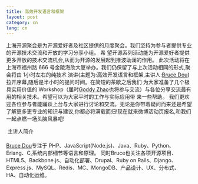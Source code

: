 ```yaml
---
title: 高效开发语言和框架
layout: post
category: cn
lang: cn
---
```

上海开源聚会是为开源爱好者及社区提供的月度聚会。我们坚持为参与者提供专业的开源技术交流和开放的学习分享小组。 希 望开源系列活动能为开源爱好者提供更多开放的技术交流机会,从而为开源的发展起到推波助澜的作用。
此次活动将在上海市福州路 666 号金陵海欣大厦举办。我们仍保留了与上次活动相同的形式,聚会将由 1小时左右的纯技术 演讲(主题为:高效开发语言和框架,主讲人:[Bruce Dou](http://weibo.com/518012961))拉开序幕,随后是半小时的提问时间。在简短的茶歇之后我们 为大家准备了几个极具实用价值的 Workshop（届时[Goddy Zhao](http://weibo.com/goddyzhao)也将参与交流）与各位分享交流最有用的相关技术。希望可以为大家平时的工作与实际应用带 来一些帮助。
我们更欢迎各位参与者能踊跃上台与大家进行讨论和交流。无论是你带着疑问而来还是希望了解更多更专业的知识与建议,你都必将满载而归!现在就来微博活动页报名,和我们一起点燃一场头脑风暴吧!

&#149; 主讲人简介

[Bruce Dou](http://weibo.com/518012961)专注于 PHP、JavaScript(Node.js)、Java、Ruby、Python、Erlang、C,系统内部细节等语言和原理。 同时Bruce也关注各项开源项目、HTML5、Backbone.js、自动化部署、Drupal、Ruby on Rails、Django、Express.js、MySQL、Redis、MC、MongoDB、产品设计、UX、分布式、HA、自动化运维。